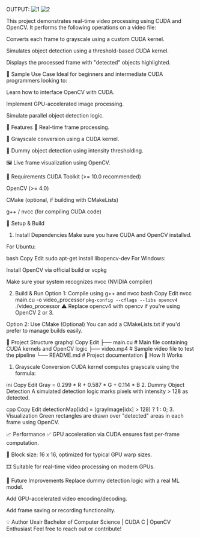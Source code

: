 OUTPUT: 
![1](https://github.com/user-attachments/assets/29989bf6-242d-4efe-a521-5ffb9d9dade4)
![2](https://github.com/user-attachments/assets/b265cae0-9937-4ffb-b71c-aeee4b5313e6)


This project demonstrates real-time video processing using CUDA and OpenCV. It performs the following operations on a video file:

Converts each frame to grayscale using a custom CUDA kernel.

Simulates object detection using a threshold-based CUDA kernel.

Displays the processed frame with "detected" objects highlighted.

📸 Sample Use Case
Ideal for beginners and intermediate CUDA programmers looking to:

Learn how to interface OpenCV with CUDA.

Implement GPU-accelerated image processing.

Simulate parallel object detection logic.

🧠 Features
🔄 Real-time frame processing.

🧮 Grayscale conversion using a CUDA kernel.

🎯 Dummy object detection using intensity thresholding.

🖼️ Live frame visualization using OpenCV.

🧰 Requirements
CUDA Toolkit (>= 10.0 recommended)

OpenCV (>= 4.0)

CMake (optional, if building with CMakeLists)

g++ / nvcc (for compiling CUDA code)

🔧 Setup & Build
1. Install Dependencies
Make sure you have CUDA and OpenCV installed.

For Ubuntu:

bash
Copy
Edit
sudo apt-get install libopencv-dev
For Windows:

Install OpenCV via official build or vcpkg

Make sure your system recognizes nvcc (NVIDIA compiler)

2. Build & Run
Option 1: Compile using g++ and nvcc
bash
Copy
Edit
nvcc main.cu -o video_processor `pkg-config --cflags --libs opencv4`
./video_processor
⚠️ Replace opencv4 with opencv if you're using OpenCV 2 or 3.

Option 2: Use CMake (Optional)
You can add a CMakeLists.txt if you'd prefer to manage builds easily.

📂 Project Structure
graphql
Copy
Edit
├── main.cu             # Main file containing CUDA kernels and OpenCV logic
├── video.mp4           # Sample video file to test the pipeline
└── README.md           # Project documentation
🧪 How It Works
1. Grayscale Conversion
CUDA kernel computes grayscale using the formula:

ini
Copy
Edit
Gray = 0.299 * R + 0.587 * G + 0.114 * B
2. Dummy Object Detection
A simulated detection logic marks pixels with intensity > 128 as detected.

cpp
Copy
Edit
detectionMap[idx] = (grayImage[idx] > 128) ? 1 : 0;
3. Visualization
Green rectangles are drawn over "detected" areas in each frame using OpenCV.

📈 Performance
✅ GPU acceleration via CUDA ensures fast per-frame computation.

🧵 Block size: 16 x 16, optimized for typical GPU warp sizes.

🎞️ Suitable for real-time video processing on modern GPUs.

🧠 Future Improvements
Replace dummy detection logic with a real ML model.

Add GPU-accelerated video encoding/decoding.

Add frame saving or recording functionality.

💡 Author
Uxair
Bachelor of Computer Science | CUDA C | OpenCV Enthusiast
Feel free to reach out or contribute!

